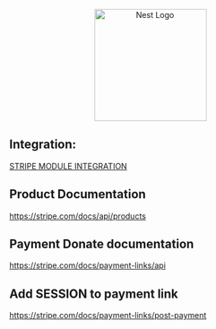 <p align="center">
  <a href="http://nestjs.com/" target="blank"><img src="https://nestjs.com/img/logo-small.svg" width="200" alt="Nest Logo" /></a>
</p>

## Integration:
<a href='https://www.youtube.com/watch?v=JTGgYVIBZjI'>STRIPE MODULE INTEGRATION</a>

## Product Documentation
https://stripe.com/docs/api/products

## Payment Donate documentation
https://stripe.com/docs/payment-links/api

## Add SESSION to payment link 
 https://stripe.com/docs/payment-links/post-payment